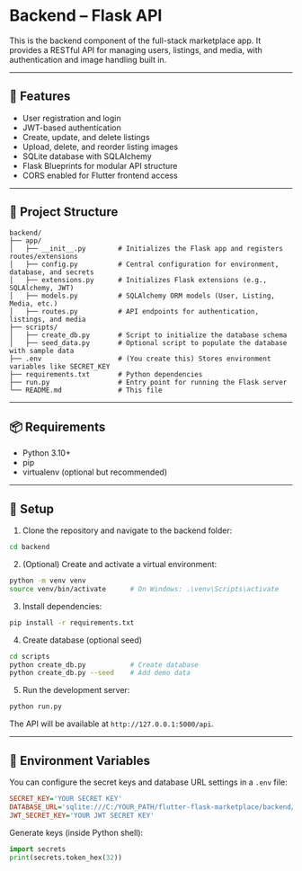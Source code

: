 # Backend – Flask API

This is the backend component of the full-stack marketplace app. It provides a RESTful API for managing users, listings, and media, with authentication and image handling built in.

---

## 🧩 Features

- User registration and login
- JWT-based authentication
- Create, update, and delete listings
- Upload, delete, and reorder listing images
- SQLite database with SQLAlchemy
- Flask Blueprints for modular API structure
- CORS enabled for Flutter frontend access

---

## 📁 Project Structure

```
backend/
├── app/
│   ├── __init__.py        # Initializes the Flask app and registers routes/extensions
│   ├── config.py          # Central configuration for environment, database, and secrets
│   ├── extensions.py      # Initializes Flask extensions (e.g., SQLAlchemy, JWT)
│   ├── models.py          # SQLAlchemy ORM models (User, Listing, Media, etc.)
│   ├── routes.py          # API endpoints for authentication, listings, and media
├── scripts/
│   ├── create_db.py       # Script to initialize the database schema
│   ├── seed_data.py       # Optional script to populate the database with sample data
├── .env                   # (You create this) Stores environment variables like SECRET_KEY
├── requirements.txt       # Python dependencies
├── run.py                 # Entry point for running the Flask server
└── README.md              # This file
```

---

## 📦 Requirements

- Python 3.10+
- pip
- virtualenv (optional but recommended)

---

## 🚀 Setup

1. Clone the repository and navigate to the backend folder:

```bash
cd backend
```

2. (Optional) Create and activate a virtual environment:

```bash
python -m venv venv
source venv/bin/activate      # On Windows: .\venv\Scripts\activate
```

3. Install dependencies:

```bash
pip install -r requirements.txt
```

4. Create database (optional seed)

```bash
cd scripts
python create_db.py           # Create database
python create_db.py --seed    # Add demo data
```

5. Run the development server:

```bash
python run.py
```

The API will be available at `http://127.0.0.1:5000/api`.

---

## 🌱 Environment Variables

You can configure the secret keys and database URL settings in a `.env` file:

```ini
SECRET_KEY='YOUR SECRET KEY'
DATABASE_URL='sqlite:///C:/YOUR_PATH/flutter-flask-marketplace/backend/app.db'
JWT_SECRET_KEY='YOUR JWT SECRET KEY'
```

Generate keys (inside Python shell):

```python
import secrets
print(secrets.token_hex(32))
```
